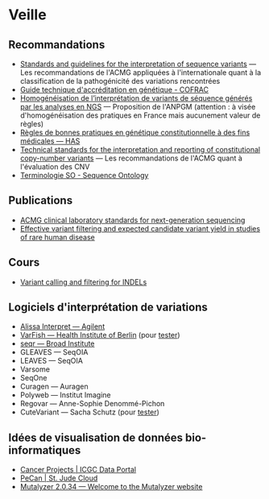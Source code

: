 # Veille

## Recommandations
- [Standards and guidelines for the interpretation of sequence variants](https://www.acmg.net/docs/Standards_Guidelines_for_the_Interpretation_of_Sequence_Variants.pdf) — Les recommandations de l'ACMG appliquées à l'internationale quant à la classification de la pathogénicité des variations rencontrées
- [Guide technique d'accréditation en génétique - COFRAC](https://cdn.discordapp.com/attachments/882953612991528964/956938280069394432/SH-GTA-07_genetique_.pdf)
- [Homogénéisation de l’interprétation de variants de séquence générés par les analyses en NGS](https://anpgm.fr/media/documents/BP-NGSDiag_001_Interpretation_Variants_v2.pdf) — Proposition de l'ANPGM (attention : à visée d'homogénéisation des pratiques en France mais aucunement valeur de règles)
-  [Règles de bonnes pratiques en génétique constitutionnelle à des fins médicales — HAS](https://www.has-sante.fr/jcms/c_1360718/fr/regles-de-bonnes-pratiques-en-genetique-constitutionnelle-a-des-fins-medicales-hors-diagnostic-prenatal)
- [Technical standards for the interpretation and reporting of constitutional copy-number variants](https://www.acmg.net/PDFLibrary/Technical_Standards_for_interpretation_and_reporting_of_constitutional_copy_number_variants.pdf) — Les recommandations de l'ACMG quant à l'évaluation des CNV
- [Terminologie SO - Sequence Ontology](http://www.sequenceontology.org/browser/obob.cgi)

## Publications
- [ACMG clinical laboratory standards for next-generation sequencing](https://www.sciencedirect.com/science/article/pii/S1098360021027313?via%3Dihub)
- [Effective variant filtering and expected candidate variant yield in studies of rare human disease](https://www.nature.com/articles/s41525-021-00227-3)

## Cours
- [Variant calling and filtering for INDELs](https://genome.sph.umich.edu/w/images/b/b4/Variant_Calling_and_Filtering_for_INDELs.pdf)

##  Logiciels d'interprétation de variations
- [Alissa Interpret —  Agilent](/ressources/similar_tools/alissa.md)
- [VarFish —  Health Institute of Berlin](/ressources/similar_tools/varfish.md) (pour [tester](https://varfish-demo.bihealth.org/login/?next=/))
- [seqr —  Broad Institute](/ressources/similar_tools/seqr.md)
- GLEAVES — SeqOIA
- LEAVES —  SeqOIA
- Varsome
- SeqOne
- Curagen —  Auragen
- Polyweb —  Institut Imagine
- Regovar —  Anne-Sophie Denommé-Pichon
- CuteVariant —  Sacha Schutz (pour [tester](https://cutevariant.labsquare.org/))

## Idées de visualisation de données bio-informatiques
- [Cancer Projects | ICGC Data Portal](https://dcc.icgc.org/projects)
- [PeCan | St. Jude Cloud](https://pecan.stjude.cloud/proteinpaint/PTPN11)
- [Mutalyzer 2.0.34 — Welcome to the Mutalyzer website](https://mutalyzer.nl/)
